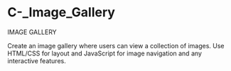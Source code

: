 # C-_Image_Gallery

IMAGE GALLERY

Create an image gallery where users can view a
collection of images. Use HTML/CSS for layout
and JavaScript for image navigation and any
interactive features.

